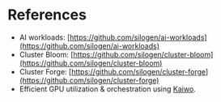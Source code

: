 <!--
Copyright © Advanced Micro Devices, Inc., or its affiliates.

SPDX-License-Identifier: MIT
-->

# References

- AI workloads: [https://github.com/silogen/ai-workloads](https://github.com/silogen/ai-workloads)
- Cluster Bloom: [https://github.com/silogen/cluster-bloom](https://github.com/silogen/cluster-bloom)
- Cluster Forge: [https://github.com/silogen/cluster-forge](https://github.com/silogen/cluster-forge)
- Efficient GPU utilization & orchestration using [Kaiwo](https://github.com/silogen/kaiwo?branch=main&docs_dir=docs/docs/*&config=docs/mkdocs.yml).
